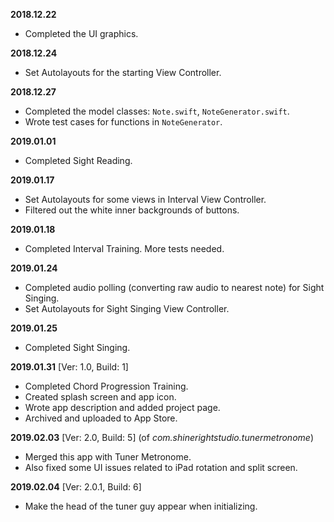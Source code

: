 **2018.12.22**
- Completed the UI graphics.

**2018.12.24**
- Set Autolayouts for the starting View Controller.

**2018.12.27**
- Completed the model classes: `Note.swift`, `NoteGenerator.swift`.
- Wrote test cases for functions in `NoteGenerator`.

**2019.01.01**
- Completed Sight Reading.

**2019.01.17**
- Set Autolayouts for some views in Interval View Controller.
- Filtered out the white inner backgrounds of buttons.

**2019.01.18**
- Completed Interval Training. More tests needed.

**2019.01.24**
- Completed audio polling (converting raw audio to nearest note) for Sight Singing.
- Set Autolayouts for Sight Singing View Controller.

**2019.01.25**
- Completed Sight Singing.

**2019.01.31** [Ver: 1.0, Build: 1]
- Completed Chord Progression Training.
- Created splash screen and app icon.
- Wrote app description and added project page.
- Archived and uploaded to App Store.

**2019.02.03** [Ver: 2.0, Build: 5] (of *com.shinerightstudio.tunermetronome*)
- Merged this app with Tuner Metronome.
- Also fixed some UI issues related to iPad rotation and split screen.

**2019.02.04** [Ver: 2.0.1, Build: 6]
- Make the head of the tuner guy appear when initializing.
